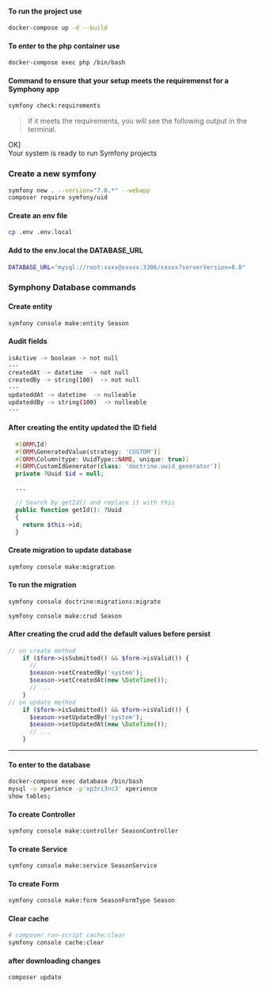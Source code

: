 #### To run the project use

```bash
docker-compose up -d --build
```

#### To enter to the php container use

```bash
docker-compose exec php /bin/bash
```

#### Command to ensure that your setup meets the requiremenst for a Symphony app

```bash
symfony check:requirements
```

> If it meets the requirements, you will see the following output in the terminal.

OK]  
 Your system is ready to run Symfony projects

### Create a new symfony

```bash
symfony new . --version="7.0.*" --webapp
composer require symfony/uid
```

#### Create an env file

```bash
cp .env .env.local
```

#### Add to the env.local the DATABASE_URL

```bash
DATABASE_URL="mysql://root:xxxx@xxxxx:3306/xxxxx?serverVersion=8.0"
```

### Symphony Database commands

#### Create entity

```bash
symfony console make:entity Season
```

#### Audit fields

```bash
isActive -> boolean -> not null
---
createdAt -> datetime  -> not null
createdBy -> string(100)  -> not null
---
updateddAt -> datetime  -> nulleable
updateddBy -> string(100)  -> nulleable
---
```

#### After creating the entity updated the ID field

```php
  #[ORM\Id]
  #[ORM\GeneratedValue(strategy: 'CUSTOM')]
  #[ORM\Column(type: UuidType::NAME, unique: true)]
  #[ORM\CustomIdGenerator(class: 'doctrine.uuid_generator')]
  private ?Uuid $id = null;

  ...

  // Search by getId() and replace it with this
  public function getId(): ?Uuid
  {
    return $this->id;
  }
```

#### Create migration to update database

```bash
symfony console make:migration
```

#### To run the migration

```bash
symfony console doctrine:migrations:migrate
```

```bash
symfony console make:crud Season
```

#### After creating the crud add the default values before persist

```php
// on create method
    if ($form->isSubmitted() && $form->isValid()) {
      //
      $season->setCreatedBy('system');
      $season->setCreatedAt(new \DateTime());
      // ...
    }
// on update method
    if ($form->isSubmitted() && $form->isValid()) {
      $season->setUpdatedBy('system');
      $season->setUpdatedAt(new \DateTime());
      // ...
    }
```

---

#### To enter to the database

```bash
docker-compose exec database /bin/bash
mysql -u xperience -p'xp3ri3nc3' xperience
show tables;
```

<!-- symfony console make:fixture SeasonFixture -->

#### To create Controller

```bash
symfony console make:controller SeasonController
```

#### To create Service

```bash
symfony console make:service SeasonService
```

#### To create Form

```bash
symfony console make:form SeasonFormType Season
```

#### Clear cache

```bash
# composer run-script cache:clear
symfony console cache:clear
```

#### after downloading changes

```
composer update
```
